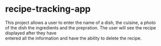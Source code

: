 # recipe-tracking-app

This project allows a user to enter the name of a dish, the cuisine, a photo of the dish
the ingredients and the prepration. The user will see the recipe displayed after they have  
entered all the information and have the ability to delete the recipe.
